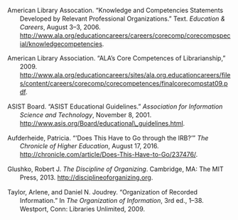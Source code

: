 <div class="csl-bib-body"
style="line-height: 1.35; padding-left: 2em; text-indent:-2em;">

<div class="csl-entry">

American Library Assocation. “Knowledge and Competencies Statements
Developed by Relevant Professional Organizations.” Text. *Education &
Careers*, August 3–3, 2006.
http://www.ala.org/educationcareers/careers/corecomp/corecompspecial/knowledgecompetencies.

</div>

<div class="csl-entry">

American Library Association. “ALA’s Core Competences of Librarianship,”
2009.
http://www.ala.org/educationcareers/sites/ala.org.educationcareers/files/content/careers/corecomp/corecompetences/finalcorecompstat09.pdf.

</div>

<div class="csl-entry">

ASIST Board. “ASIST Educational Guidelines.” *Association for
Information Science and Technology*, November 8, 2001.
http://www.asis.org/Board/educational\_guidelines.html.

</div>

<div class="csl-entry">

Aufderheide, Patricia. “‘Does This Have to Go through the IRB?’” *The
Chronicle of Higher Education*, August 17, 2016.
http://chronicle.com/article/Does-This-Have-to-Go/237476/.

</div>

<div class="csl-entry">

Glushko, Robert J. *The Discipline of Organizing*. Cambridge, MA: The
MIT Press, 2013. http://disciplineoforganizing.org.

</div>

<div class="csl-entry">

Taylor, Arlene, and Daniel N. Joudrey. “Organization of Recorded
Information.” In *The Organization of Information*, 3rd ed., 1–38.
Westport, Conn: Libraries Unlimited, 2009.

</div>

</div>
